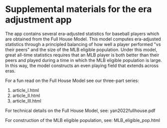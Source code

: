 
# Supplemental materials for the era adjustment app

The app contains several era-adjusted statistics for baseball players which are obtained from the Full House Model. This model computes era-adjusted statistics through a principled balancing of how well a player performed "vs their peers" and the size of the MLB eligible population. Under this model, great all-time statistics requires that an MLB player is both better than their peers and played during a time in which the MLB eligible population is large. In this way, the model constructs an even playing field that extends across eras.

For a fun read on the Full House Model see our three-part series:

  1. article_I.html
  2. article_II.html
  3. article_III.html

For technical details on the Full House Model, see: yan2022fullhouse.pdf

For construction of the MLB eligible population, see: MLB_eligible_pop.html




